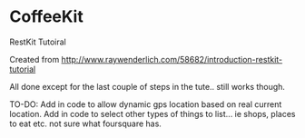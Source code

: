 CoffeeKit
=========

RestKit Tutoiral

Created from http://www.raywenderlich.com/58682/introduction-restkit-tutorial

All done except for the last couple of steps in the tute.. still works though.

TO-DO:
Add in code to allow dynamic gps location based on real current location.
Add in code to select other types of things to list... ie shops, places to eat etc.
  not sure what foursquare has.
